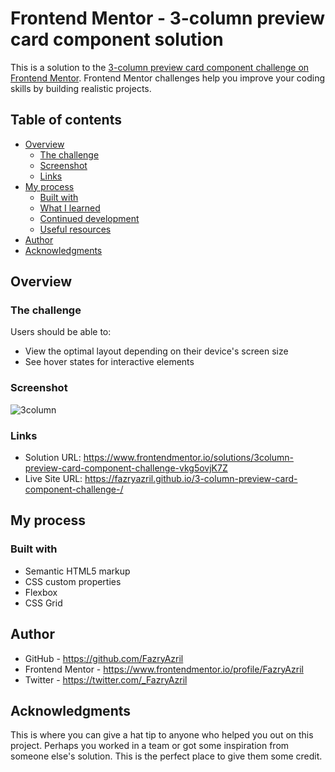 # Frontend Mentor - 3-column preview card component solution

This is a solution to the [3-column preview card component challenge on Frontend Mentor](https://www.frontendmentor.io/challenges/3column-preview-card-component-pH92eAR2-). Frontend Mentor challenges help you improve your coding skills by building realistic projects. 

## Table of contents

- [Overview](#overview)
  - [The challenge](#the-challenge)
  - [Screenshot](#screenshot)
  - [Links](#links)
- [My process](#my-process)
  - [Built with](#built-with)
  - [What I learned](#what-i-learned)
  - [Continued development](#continued-development)
  - [Useful resources](#useful-resources)
- [Author](#author)
- [Acknowledgments](#acknowledgments)


## Overview

### The challenge

Users should be able to:

- View the optimal layout depending on their device's screen size
- See hover states for interactive elements

### Screenshot

![3column](https://user-images.githubusercontent.com/105218118/179478872-fb1a51e8-12ee-4706-9a6c-1347d30e7281.PNG)


### Links

- Solution URL: https://www.frontendmentor.io/solutions/3column-preview-card-component-challenge-vkg5ovjK7Z
- Live Site URL: https://fazryazril.github.io/3-column-preview-card-component-challenge-/

## My process

### Built with

- Semantic HTML5 markup
- CSS custom properties
- Flexbox
- CSS Grid


## Author

- GitHub - https://github.com/FazryAzril
- Frontend Mentor - https://www.frontendmentor.io/profile/FazryAzril
- Twitter - https://twitter.com/_FazryAzril


## Acknowledgments

This is where you can give a hat tip to anyone who helped you out on this project. Perhaps you worked in a team or got some inspiration from someone else's solution. This is the perfect place to give them some credit.


